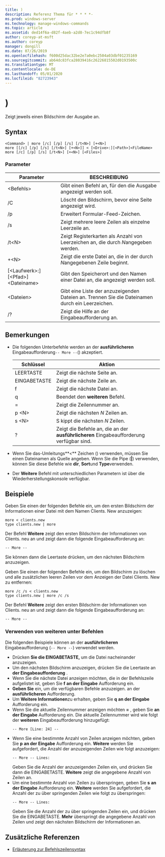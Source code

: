 ```yaml
---
title: )
description: Referenz Thema für * * * *-
ms.prod: windows-server
ms.technology: manage-windows-commands
ms.topic: article
ms.assetid: ded14f6a-d82f-4aeb-a2d8-7ec1c94dfb8f
author: coreyp-at-msft
ms.author: coreyp
manager: dongill
ms.date: 07/26/2019
ms.openlocfilehash: f600d25dac32be2e7a0ebc2504a03dbf01235169
ms.sourcegitcommit: ab64dc83fca28039416c26226815502d0193500c
ms.translationtype: MT
ms.contentlocale: de-DE
ms.lasthandoff: 05/01/2020
ms.locfileid: "82723943"
---
```

# <a name="more"></a>)



Zeigt jeweils einen Bildschirm der Ausgabe an.



## <a name="syntax"></a>Syntax

```
<Command> | more [/c] [/p] [/s] [/t<N>] [+<N>]
more [[/c] [/p] [/s] [/t<N>] [+<N>]] < [<Drive>:][<Path>]<FileName>
more [/c] [/p] [/s] [/t<N>] [+<N>] [<Files>]
```

### <a name="parameters"></a>Parameter

|           Parameter            |                               BESCHREIBUNG                               |
|--------------------------------|-------------------------------------------------------------------------|
|           \<Befehls>           |      Gibt einen Befehl an, für den die Ausgabe angezeigt werden soll.      |
|               /C               |               Löscht den Bildschirm, bevor eine Seite angezeigt wird.               |
|               /p               |                      Erweitert Formular-Feed-Zeichen.                      |
|               /s               |          Zeigt mehrere leere Zeilen als einzelne Leerzeile an.          |
|             /t\<N>             |         Zeigt Registerkarten als Anzahl von Leerzeichen an, die durch *N*angegeben werden.         |
|             +\<N>              |     Zeigt die erste Datei an, die in der durch *N*angegebenen Zeile beginnt.     |
| [\<Laufwerk>:] [\<Pfad>] \<Dateiname> |          Gibt den Speicherort und den Namen einer Datei an, die angezeigt werden soll.          |
|            \<Dateien>            | Gibt eine Liste der anzuzeigenden Dateien an. Trennen Sie die Dateinamen durch ein Leerzeichen. |
|               /?               |                  Zeigt die Hilfe an der Eingabeaufforderung an.                   |

## <a name="remarks"></a>Bemerkungen

-   Die folgenden Unterbefehle werden an der **ausführlicheren** Eingabeaufforderung`-- More --`() akzeptiert. 

    | Schlüssel | Aktion |
    | --- | ------ |
    | LEERTASTE | Zeigt die nächste Seite an. |
    | EINGABETASTE | Zeigt die nächste Zeile an. |
    | f | Zeigt die nächste Datei an. |
    | q | Beendet den **weiteren** Befehl. |
    | = | Zeigt die Zeilennummer an. |
    | p \<N> | Zeigt die nächsten *N* Zeilen an. |
    | s \<N> |S kippt die nächsten *N* Zeilen. |
    | ? | Zeigt die Befehle an, die an der **ausführlicheren** Eingabeaufforderung verfügbar sind.| 
    
-   Wenn Sie das-Umleitungs**<** Zeichen () verwenden, müssen Sie einen Dateinamen als Quelle angeben. Wenn Sie die Pipe (**\|**) verwenden, können Sie diese Befehle wie **dir**, **Sort**und **Type**verwenden.
-   Der **Weitere** Befehl mit unterschiedlichen Parametern ist über die Wiederherstellungskonsole verfügbar.

## <a name="examples"></a>Beispiele

Geben Sie einen der folgenden Befehle ein, um den ersten Bildschirm der Informationen einer Datei mit dem Namen Clients. New anzuzeigen:
```
more < clients.new
type clients.new | more
```
Der Befehl **Weitere** zeigt den ersten Bildschirm der Informationen von Clients. neu an und zeigt dann die folgende Eingabeaufforderung an:
```
-- More --
```
Sie können dann die Leertaste drücken, um den nächsten Bildschirm anzuzeigen.

Geben Sie einen der folgenden Befehle ein, um den Bildschirm zu löschen und alle zusätzlichen leeren Zeilen vor dem Anzeigen der Datei Clients. New zu entfernen:
```
more /c /s < clients.new
type clients.new | more /c /s
```
Der Befehl **Weitere** zeigt den ersten Bildschirm der Informationen von Clients. neu an und zeigt dann die folgende Eingabeaufforderung an:
```
-- More --
```

### <a name="using-more-subcommands"></a>Verwenden von weiteren unter Befehlen

Die folgenden Beispiele können an der **ausführlicheren** Eingabeaufforderung (`-- More --`) verwendet werden.
- Drücken **Sie die EINGABETASTE,** um die Datei nacheinander anzuzeigen.
- Um den nächsten Bildschirm anzuzeigen, drücken Sie die Leertaste an **der Eingabeaufforderung** .
- Wenn Sie die nächste Datei anzeigen möchten, die in der Befehlszeile aufgelistet ist, geben Sie **f** **an der Eingabe** Aufforderung ein.
- **Geben Sie** ein, um die verfügbaren Befehle anzuzeigen. an der **ausführlicheren** Aufforderung.
- Um **Weitere Informationen**zu erhalten, geben Sie **q** **an der Eingabe** Aufforderung ein.
- Wenn Sie die aktuelle Zeilennummer anzeigen möchten **=** , geben Sie **an der Eingabe** Aufforderung ein. Die aktuelle Zeilennummer wird wie folgt der **weiteren** Eingabeaufforderung hinzugefügt:  
  ```
  -- More [Line: 24] --
  ```  
- Wenn Sie eine bestimmte Anzahl von Zeilen anzeigen möchten, geben Sie **p** **an der Eingabe** Aufforderung ein. **Weitere** werden Sie aufgefordert, die Anzahl der anzuzeigenden Zeilen wie folgt anzuzeigen:  
  ```
  -- More -- Lines:
  ```  
  Geben Sie die Anzahl der anzuzeigenden Zeilen ein, und drücken Sie dann die EINGABETASTE. **Weitere** zeigt die angegebene Anzahl von Zeilen an.
- Um eine bestimmte Anzahl von Zeilen zu überspringen, geben Sie **s** **an der Eingabe** Aufforderung ein. **Weitere** werden Sie aufgefordert, die Anzahl der zu über springenden Zeilen wie folgt zu überspringen:  
  ```
  -- More -- Lines:
  ```  
  Geben Sie die Anzahl der zu über springenden Zeilen ein, und drücken Sie die EINGABETASTE. **Mehr** überspringt die angegebene Anzahl von Zeilen und zeigt den nächsten Bildschirm der Informationen an.

## <a name="additional-references"></a>Zusätzliche Referenzen

- [Erläuterung zur Befehlszeilensyntax](command-line-syntax-key.md)
